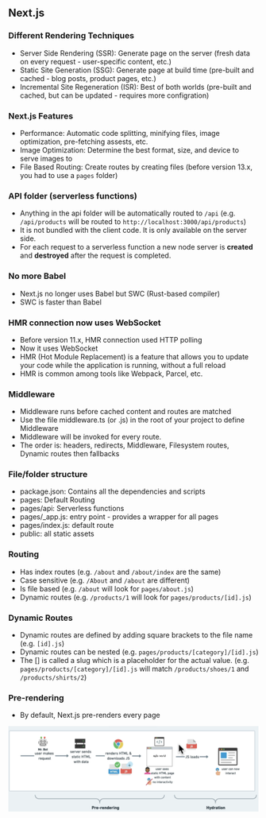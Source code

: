 ## Next.js

### Different Rendering Techniques

- Server Side Rendering (SSR): Generate page on the server (fresh data on every request - user-specific content, etc.)
- Static Site Generation (SSG): Generate page at build time (pre-built and cached - blog posts, product pages, etc.)
- Incremental Site Regeneration (ISR): Best of both worlds (pre-built and cached, but can be updated - requires more configration)

### Next.js Features

- Performance: Automatic code splitting, minifying files, image optimization, pre-fetching assests, etc.
- Image Optimization: Determine the best format, size, and device to serve images to
- File Based Routing: Create routes by creating files (before version 13.x, you had to use a `pages` folder)

### API folder (serverless functions)

- Anything in the api folder will be automatically routed to `/api` (e.g. `/api/products` will be routed to `http://localhost:3000/api/products`)
- It is not bundled with the client code. It is only available on the server side.
- For each request to a serverless function a new node server is **created** and **destroyed** after the request is completed.

### No more Babel

- Next.js no longer uses Babel but SWC (Rust-based compiler)
- SWC is faster than Babel

### HMR connection now uses WebSocket

- Before version 11.x, HMR connection used HTTP polling
- Now it uses WebSocket
- HMR (Hot Module Replacement) is a feature that allows you to update your code while the application is running, without a full reload
- HMR is common among tools like Webpack, Parcel, etc.

### Middleware

- Middleware runs before cached content and routes are matched
- Use the file middleware.ts (or .js) in the root of your project to define Middleware
- Middleware will be invoked for every route.
- The order is: headers, redirects, Middleware, Filesystem routes, Dynamic routes then fallbacks

### File/folder structure

- package.json: Contains all the dependencies and scripts
- pages: Default Routing
- pages/api: Serverless functions
- pages/_app.js: entry point - provides a wrapper for all pages
- pages/index.js: default route
- public: all static assets

### Routing

- Has index routes (e.g. `/about` and `/about/index` are the same)
- Case sensitive (e.g. `/About` and `/about` are different)
- Is file based (e.g. `/about` will look for `pages/about.js`)
- Dynamic routes (e.g. `/products/1` will look for `pages/products/[id].js`)

### Dynamic Routes

- Dynamic routes are defined by adding square brackets to the file name (e.g. `[id].js`)
- Dynamic routes can be nested (e.g. `pages/products/[category]/[id].js`)
- The [] is called a slug which is a placeholder for the actual value. (e.g. `pages/products/[category]/[id].js` will match `/products/shoes/1` and `/products/shirts/2`)

### Pre-rendering

- By default, Next.js pre-renders every page

![Pre-rendering](./images/pre-rendering.png)